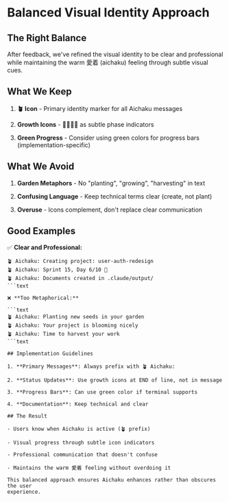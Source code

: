 # Balanced Visual Identity Approach

## The Right Balance

After feedback, we've refined the visual identity to be clear and professional
while maintaining the warm 愛着 (aichaku) feeling through subtle visual cues.

## What We Keep

1. **🪴 Icon** - Primary identity marker for all Aichaku messages

2. **Growth Icons** - 🌱🌿🌳🍃 as subtle phase indicators

3. **Green Progress** - Consider using green colors for progress bars
   (implementation-specific)

## What We Avoid

1. **Garden Metaphors** - No "planting", "growing", "harvesting" in text

2. **Confusing Language** - Keep technical terms clear (create, not plant)

3. **Overuse** - Icons complement, don't replace clear communication

## Good Examples

✅ **Clear and Professional:**

````text
🪴 Aichaku: Creating project: user-auth-redesign
🪴 Aichaku: Sprint 15, Day 6/10 🌿
🪴 Aichaku: Documents created in .claude/output/
```text

❌ **Too Metaphorical:**

```text
🪴 Aichaku: Planting new seeds in your garden
🪴 Aichaku: Your project is blooming nicely
🪴 Aichaku: Time to harvest your work
```text

## Implementation Guidelines

1. **Primary Messages**: Always prefix with 🪴 Aichaku:

2. **Status Updates**: Use growth icons at END of line, not in message

3. **Progress Bars**: Can use green color if terminal supports

4. **Documentation**: Keep technical and clear

## The Result

- Users know when Aichaku is active (🪴 prefix)

- Visual progress through subtle icon indicators

- Professional communication that doesn't confuse

- Maintains the warm 愛着 feeling without overdoing it

This balanced approach ensures Aichaku enhances rather than obscures the user
experience.
````
